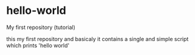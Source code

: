 # hello-world
My first repository (tutorial)

this my first repository and basicaly 
it contains a single and simple script
which prints 'hello world'
